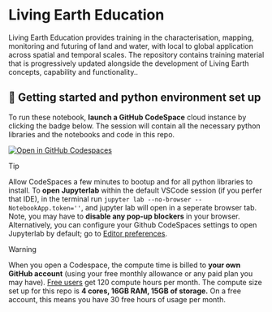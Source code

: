# Living Earth Education
Living Earth Education provides training in the characterisation, mapping, monitoring and futuring of land and water, with local to global application across spatial and temporal scales.  The repository contains training material that is progressively updated alongside the development of Living Earth concepts, capability and functionality..

## 🚀 Getting started and python environment set up

To run these notebook, **launch a GitHub CodeSpace** cloud instance by clicking the badge below. The session will contain all the necessary python libraries and the notebooks and code in this repo.

[![Open in GitHub Codespaces](https://github.com/codespaces/badge.svg)](https://codespaces.new/rmlucas/livingearth_education?quickstart=1)

> [!TIP]
> Allow CodeSpaces a few minutes to bootup and for all python libraries to install. 
> To **open Jupyterlab** within the default VSCode session (if you perfer that IDE), in the terminal run `jupyter lab --no-browser --NotebookApp.token=''`, and jupyter lab will open in a seperate browser tab. Note, you may have to **disable any pop-up blockers** in your browser. Alternatively, you can configure your Github CodeSpaces settings to open Jupyterlab by default; go to [Editor preferences](https://github.com/settings/codespaces).

> [!WARNING]  
> When you open a Codespace, the compute time is billed to **your own GitHub account** (using your free monthly allowance or any paid plan you may have).
> [Free users](https://docs.github.com/en/billing/concepts/product-billing/github-codespaces) get 120 compute hours per month. The compute size set up for this repo is **4 cores, 16GB RAM, 15GB of storage.** On a free account, this means you have 30 free hours of usage per month.

